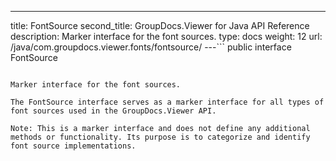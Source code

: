 ---
title: FontSource
second_title: GroupDocs.Viewer for Java API Reference
description: Marker interface for the font sources.
type: docs
weight: 12
url: /java/com.groupdocs.viewer.fonts/fontsource/
---```
public interface FontSource
```

Marker interface for the font sources.

The FontSource interface serves as a marker interface for all types of font sources used in the GroupDocs.Viewer API.

Note: This is a marker interface and does not define any additional methods or functionality. Its purpose is to categorize and identify font source implementations.
